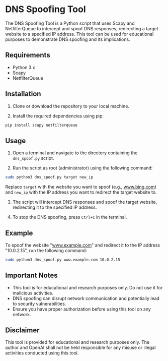 # DNS Spoofing Tool

The DNS Spoofing Tool is a Python script that uses Scapy and NetfilterQueue to intercept and spoof DNS responses, redirecting a target website to a specified IP address. This tool can be used for educational purposes to demonstrate DNS spoofing and its implications.

## Requirements

- Python 3.x
- Scapy
- NetfilterQueue

## Installation

1. Clone or download the repository to your local machine.

2. Install the required dependencies using pip:

```sh
pip install scapy netfilterqueue
```

## Usage

1. Open a terminal and navigate to the directory containing the `dns_spoof.py` script.

2. Run the script as root (administrator) using the following command:

```sh
sudo python3 dns_spoof.py target new_ip
```

Replace `target` with the website you want to spoof (e.g., www.bing.com) and `new_ip` with the IP address you want to redirect the target website to.

3. The script will intercept DNS responses and spoof the target website, redirecting it to the specified IP address.

4. To stop the DNS spoofing, press `Ctrl+C` in the terminal.

## Example

To spoof the website "www.example.com" and redirect it to the IP address "10.0.2.15", run the following command:

```sh
sudo python3 dns_spoof.py www.example.com 10.0.2.15
```

## Important Notes

- This tool is for educational and research purposes only. Do not use it for malicious activities.
- DNS spoofing can disrupt network communication and potentially lead to security vulnerabilities.
- Ensure you have proper authorization before using this tool on any network.

## Disclaimer

This tool is provided for educational and research purposes only. The author and OpenAI shall not be held responsible for any misuse or illegal activities conducted using this tool.
